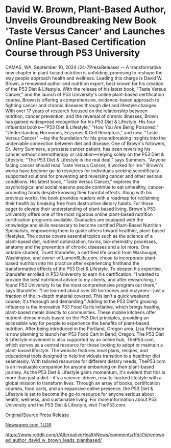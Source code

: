 # David W. Brown, Plant-Based Author, Unveils Groundbreaking New Book 'Taste Versus Cancer' and Launches Online Plant-Based Certification Course through P53 University

CAMAS, WA, September 10, 2024 /24-7PressRelease/ -- A transformative new chapter in plant-based nutrition is unfolding, promising to reshape the way people approach health and wellness. Leading this charge is David W. Brown, a renowned author and nutrition expert, best known for his creation of the P53 Diet & Lifestyle. With the release of his latest book, "Taste Versus Cancer," and the launch of P53 University's online plant-based certification course, Brown is offering a comprehensive, evidence-based approach to fighting cancer and chronic diseases through diet and lifestyle changes.  With over 17 years of research focused on the relationship between nutrition, cancer prevention, and the reversal of chronic illnesses, Brown has gained widespread recognition for his P53 Diet & Lifestyle. His four influential books—"P53 Diet & Lifestyle," "How You Are Being Poisoned," "Understanding Hormones, Enzymes & Cell Receptors," and now, "Taste Versus Cancer" —lay the foundation for his groundbreaking insights into the undeniable connection between diet and disease.  One of Brown's followers, Dr. Jerry Summers, a prostate cancer patient, has been reversing his cancer without chemotherapy or radiation—relying solely on the P53 Diet & Lifestyle. "The P53 Diet & Lifestyle is the real deal," says Summers. "Anyone facing cancer should read Taste Versus Cancer, it worked for me."  Brown's works have become go-to resources for individuals seeking scientifically supported solutions for preventing and reversing cancer and other serious conditions. His latest book, "Taste Versus Cancer," explores the psychological and social reasons people continue to eat unhealthy, cancer-promoting foods despite knowing their harmful effects. Along with his previous works, the book provides readers with a roadmap for reclaiming their health by breaking free from destructive dietary habits.  For those eager to elevate their understanding of plant-based living, Brown's P53 University offers one of the most rigorous online plant-based nutrition certification programs available. Graduates are equipped with the knowledge and skills necessary to become certified Plant-Based Nutrition Specialists, empowering them to guide others toward healthier, plant-based lifestyles. The course covers essential topics such as the science of a plant-based diet, nutrient optimization, toxins, bio-chemistry processes, anatomy and the prevention of chronic diseases and a lot more.  One notable student, Truett Standefer, a certified life coach from Washougal, Washington, and owner of Lumen8Life.com, chose to incorporate plant-based nutrition into his practice after experiencing firsthand the transformative effects of the P53 Diet & Lifestyle. To deepen his expertise, Standefer enrolled in P53 University to earn his certification. "I wanted to provide the best nutritional advice to my clients, and after researching, I found P53 University to be the most comprehensive program out there," says Standefer. "I've learned about over 80 hormones and enzymes—just a fraction of the in-depth material covered. This isn't a quick weekend course; it's thorough and demanding."  Adding to the P53 Diet's growing influence is the innovative P53 Food Carts initiative, which brings healthy, plant-based meals directly to communities. These mobile kitchens offer nutrient-dense meals based on the P53 Diet principles, providing an accessible way for people to experience the benefits of plant-based nutrition. After being introduced in the Portland, Oregon area, Lisa Peterson is now planning to launch her P53 Food Cart in Bend, Oregon.  The P53 Diet & Lifestyle movement is also supported by an online hub, TheP53.com, which serves as a central resource for those looking to adopt or maintain a plant-based lifestyle. The website features meal plans, recipes, and educational tools designed to help individuals transition to a healthier diet seamlessly. With tailored resources for different dietary needs, TheP53.com is an invaluable companion for anyone embarking on their plant-based journey.  As the P53 Diet & Lifestyle gains momentum, it's evident that this is more than just a diet—it's a science-driven, results-backed lifestyle with a global mission to transform lives. Through an array of books, certification courses, food carts, and an expansive online presence, the P53 Diet & Lifestyle is set to become the go-to resource for anyone serious about health, wellness, and sustainable living.  For more information about P53 University and the P53 Diet & Lifestyle, visit TheP53.com. 

[Original/Source Press Release](https://www.24-7pressrelease.com/press-release/514124/david-w-brown-plant-based-author-unveils-groundbreaking-new-book-taste-versus-cancer-and-launches-online-plant-based-certification-course-through-p53-university)
                    

[Newsramp.com TLDR](None) 

https://www.reddit.com/r/AlternativeHealthNews/comments/1fdc0ji/renowned_author_david_w_brown_leads_plantbased/